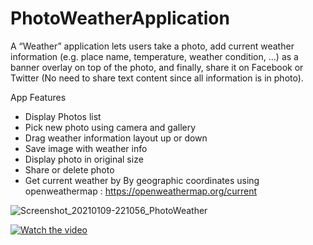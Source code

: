 # PhotoWeatherApplication

A “Weather” application lets users take a photo, add current weather information (e.g. place name, temperature, weather condition, …) as a banner overlay on top of the photo, and finally, share it on Facebook or Twitter (No need to share text content since all information is in photo).

App Features
- Display Photos list
- Pick new photo using camera and gallery
- Drag weather information layout up or down
- Save image with weather info
- Display photo in original size
- Share or delete photo
- Get current weather by By geographic coordinates using openweathermap : https://openweathermap.org/current

![Screenshot_20210109-221056_PhotoWeather](https://user-images.githubusercontent.com/25500250/104108128-dbd56980-52ca-11eb-97d9-4d1849e7ffe0.jpg)

[![Watch the video]()](https://drive.google.com/file/d/1X3Hvr-paOGelWG0tWdxmvdP7BSlJsvwN/view?usp=sharing)

